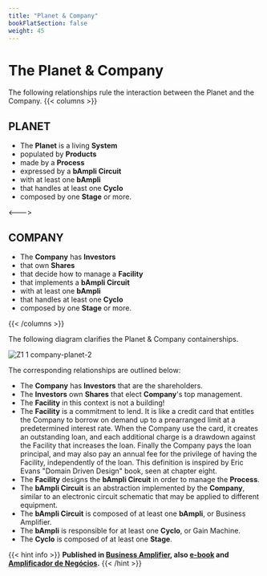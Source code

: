 ```yaml
---
title: "Planet & Company"
bookFlatSection: false
weight: 45
---
```


# The Planet & Company

The following relationships rule the interaction between the Planet and the Company.
{{< columns >}}

## PLANET

- The **Planet** is a living **System**
- populated by **Products**
- made by a **Process**
- expressed by a **bAmpli Circuit**
- with at least one **bAmpli**
- that handles at least one **Cyclo**
- composed by one **Stage** or more.

<--->

## COMPANY

- The **Company** has **Investors**
- that own **Shares**
- that decide how to manage a **Facility**
- that implements a **bAmpli Circuit**
- with at least one **bAmpli**
- that handles at least one **Cyclo**
- composed by one **Stage** or more.

{{< /columns >}}

The following diagram clarifies the Planet & Company containerships.

![Z1 1 company-planet-2](https://user-images.githubusercontent.com/86032/81451969-0bd8d580-915c-11ea-807f-3185ef213fed.png)

The corresponding relationships are outlined below:

- The **Company** has **Investors** that are the shareholders.
- The **Investors** own **Shares** that elect **Company**'s top management.
- The **Facility** in this context is not a building!
- The **Facility** is a commitment to lend. It is like a credit card that entitles the Company to borrow on demand up to a prearranged limit at a predetermined interest rate. When the Company use the card, it creates an outstanding loan, and each additional charge is a drawdown against the Facility that increases the loan. Finally the Company pays the loan principal, and may also pay an annual fee for the privilege of having the Facility, independently of the loan. This definition is inspired by Eric Evans "Domain Driven Design" book, seen at chapter eight.
- The **Facility** designs the **bAmpli Circuit** in order to manage the **Process**.
- The **bAmpli Circuit** is an abstraction implemented by the **Company**, similar to an electronic circuit schematic that may be applied to different equipment.
- The **bAmpli Circuit** is composed of at least one **bAmpli**, or Business Amplifier.
- The **bAmpli** is responsible for at least one **Cyclo**, or Gain Machine.
- The **Cyclo** is composed of at least one **Stage**.

{{< hint info >}}
**Published in [Business Amplifier](https://www.amazon.com/Business-Amplifier-M-Sc-Motta-Lopes/dp/B083XGK14Q), also [e-book](https://www.amazon.com/Business-Amplifier-Jose-Motta-Lopes-ebook-dp-B086L6V6QY/dp/B086L6V6QY/) and [Amplificador de Negócios](https://www.amazon.com/M-Sc-Jose-Motta-Lopes/dp/8592301009).**
{{< /hint >}}
